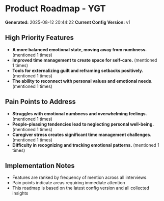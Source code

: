 # Product Roadmap - YGT

**Generated:** 2025-08-12 20:44:22
**Current Config Version:** v1

## High Priority Features

- **A more balanced emotional state, moving away from numbness.** (mentioned 1 times)
- **Improved time management to create space for self-care.** (mentioned 1 times)
- **Tools for externalizing guilt and reframing setbacks positively.** (mentioned 1 times)
- **The ability to reconnect with personal values and emotional needs.** (mentioned 1 times)

## Pain Points to Address

- **Struggles with emotional numbness and overwhelming feelings.** (mentioned 1 times)
- **People-pleasing tendencies lead to neglecting personal well-being.** (mentioned 1 times)
- **Caregiver stress creates significant time management challenges.** (mentioned 1 times)
- **Difficulty in recognizing and tracking emotional patterns.** (mentioned 1 times)

## Implementation Notes

- Features are ranked by frequency of mention across all interviews
- Pain points indicate areas requiring immediate attention
- This roadmap is based on the latest config version and all collected insights
